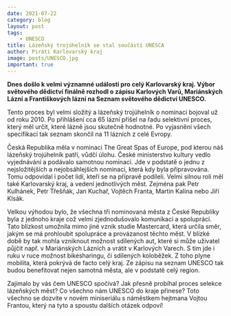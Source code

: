 ```yaml
---
date: 2021-07-22
category: blog
layout: post
tags:
    - UNESCO
title: Lázeňský trojúhelník se stal součástí UNESCA
author: Piráti Karlovarský kraj
image: posts/UNESCO.jpg
important: true
---
```

**Dnes došlo k velmi významné události pro celý Karlovarský kraj. Výbor světového dědictví finálně rozhodl o zápisu Karlových Varů, Mariánských Lázní a Františkových lázní na Seznam světového dědictví UNESCO.**

Tento proces byl velmi složitý a lázeňský trojúhelník o nominaci bojoval už od roku 2010. 
Po přihlášení cca 65 lázní přišel na řadu selektivní proces, který měl určit, které lázně jsou skutečně hodnotné. Po vyjasnění všech specifikací tak seznam skončil na 11 lázních z celé Evropy.

Česká Republika měla v nominaci The Great Spas of Europe, pod kterou náš lázeňský trojúhelník patří, vůdčí úlohu. České ministerstvo kultury vedlo vyjednávání a podávalo samotnou nominaci. Jde v podstatě o jednu z nejsložitějších a nejobsáhlejších nominací, která kdy byla připravována. Tomu odpovídal i počet lidí, kteří se na přípravě podíleli. 
Velmi silnou roli měl také Karlovarský kraj, a vedení jednotlivých měst. Zejména pak Petr Kulhánek, Petr Třešňák, Jan Kuchař, Vojtěch Franta, Martin Kalina nebo Jiří Klsák. 

Velkou výhodou bylo, že všechna tři nominovaná města z České Republiky byla z jednoho kraje což velmi zjednodušovalo komunikaci a spolupráci. Tato blízkost umožnila mimo jiné vznik studie Mastercard, která určila směr, jakým se má prohloubit spolupráce a provázanost těchto měst. V blízké době by tak mohla vzniknout možnost sdílených aut, které si může uživatel půjčit např. v Mariánských Lázních a vrátit v Karlových Varech. S tím jde i ruku v ruce možnost bikesharingu, či sdílených koloběžek. Z toho plyne mobilita, která pokrývá de facto celý kraj. Ze zápisu na seznam UNESCO tak budou benefitovat nejen samotná města, ale v podstatě celý region. 

Zajímalo by vás čem UNESCO spočívá? Jak přesně probíhal proces selekce lázeňských měst? Co všechno nám UNESCO do kraje přinese? Toto všechno se dozvíte v novém miniseriálu s náměstkem hejtmana Vojtou Frantou, který na tyto a spoustu dalších otázek odpoví!
